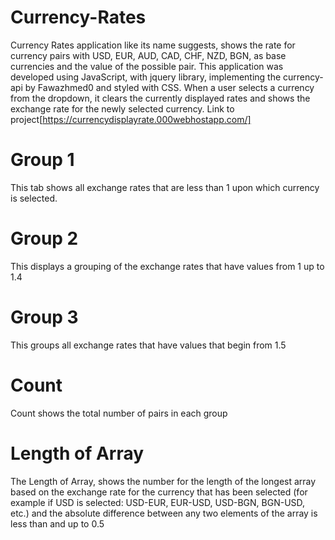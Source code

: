 # Currency-Rates
Currency Rates application like its name suggests, shows the rate for currency pairs with USD, EUR, AUD, CAD, CHF, NZD, BGN, as base currencies and the value of the possible pair.
This application was developed using JavaScript, with jquery library, implementing the currency-api by Fawazhmed0 and styled with CSS. When a user selects a currency from 
the dropdown, it clears the currently displayed rates and shows the exchange rate for the newly selected currency.
Link to project[https://currencydisplayrate.000webhostapp.com/]
# Group 1
This tab shows all exchange rates that are less than 1 upon which currency is selected.
# Group 2 
This displays a grouping of the exchange rates that have values from 1 up to 1.4
# Group 3 
This groups all exchange rates that have values that begin from 1.5
# Count
Count shows the total number of pairs in each group
# Length of Array
The Length of Array, shows the number for the length of the longest array based on the exchange rate for the currency that has been selected (for example if USD is selected: USD-EUR, EUR-USD, USD-BGN, BGN-USD, etc.)
and the absolute difference between any two elements of the array is less than and up to 0.5
